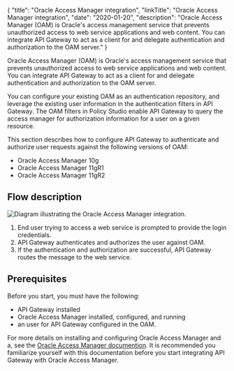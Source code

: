 {
"title": "Oracle Access Manager integration",
"linkTitle": "Oracle Access Manager integration",
"date": "2020-01-20",
"description": "Oracle Access Manager (OAM) is Oracle's access management service that prevents unauthorized access to web service applications and web content. You can integrate API Gateway to act as a client for and delegate authentication and authorization to the OAM server."
}
﻿

Oracle Access Manager (OAM) is Oracle's access management service that prevents unauthorized access to web service applications and web content. You can integrate API Gateway to act as a client for and delegate authentication and authorization to the OAM server.

You can configure your existing OAM as an authentication repository, and leverage the existing user information in the authentication filters in API Gateway. The OAM filters in Policy Studio enable API Gateway to query the access manager for authorization information for a user on a given resource.

This section describes how to configure API Gateway to authenticate and authorize user requests against the following versions of OAM:

-   Oracle Access Manager 10g
-   Oracle Access Manager 11gR1
-   Oracle Access Manager 11gR2

Flow description
----------------

![Diagram illustrating the Oracle Access Manager integration.](/Images/IntegrationGuides/auth_auth/oam_integration.png)

1.  End user trying to access a web service is prompted to provide the login credentials.
2.  API Gateway authenticates and authorizes the user against OAM.
3.  If the authentication and authorization are successful, API Gateway routes the message to the web service.

Prerequisites
-------------

Before you start, you must have the following:

-   API Gateway installed
-   Oracle Access Manager installed, configured, and running
-   an user for API Gateway configured in the OAM.

For more details on installing and configuring Oracle Access Manager and a, see the [Oracle Access Manager documention](http://www.oracle.com/technetwork/middleware/id-mgmt/index-090417.html). It is recommended you familiarize yourself with this documentation before you start integrating API Gateway with Oracle Access Manager.

